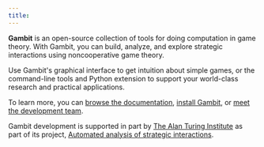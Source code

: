 ```yaml
---
title:
---
```


**Gambit** is an open-source collection of tools for doing
computation in game theory. With Gambit, you can build, analyze,
and explore strategic interactions using noncooperative game theory.

Use Gambit's graphical interface to get
intuition about simple games, or the command-line tools and
Python extension to support
your world-class research and practical applications.

To learn more, you can
[browse the documentation](https://gambitproject.readthedocs.io/en/stable),
[install Gambit](install), or
[meet the development team](team).

Gambit development is supported in part by
[The Alan Turing Institute](https://www.turing.ac.uk)
as part of its project,
[Automated analysis of strategic interactions](https://www.turing.ac.uk/research/research-projects/automated-analysis-strategic-interactions).
 


